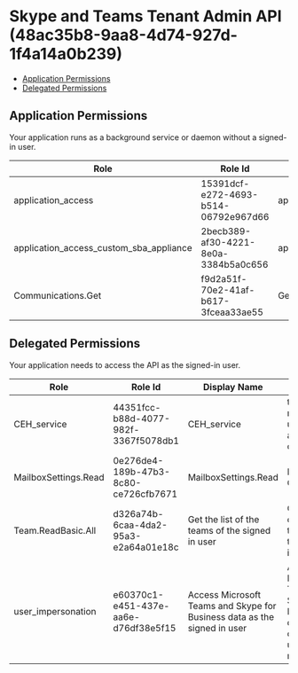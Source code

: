 # Skype and Teams Tenant Admin API (48ac35b8-9aa8-4d74-927d-1f4a14a0b239)
- [Application Permissions](#application-permissions)
- [Delegated Permissions](#delegated-permissions)

## Application Permissions
Your application runs as a background service or daemon without a signed-in user.

| Role | Role Id | Display Name | Description |
|---|---|---|---|
| application_access | 15391dcf-e272-4693-b514-06792e967d66 | application_access | Grant appId full permission |
| application_access_custom_sba_appliance | 2becb389-af30-4221-8e0a-3384b5a0c656 | application_access_custom_sba_appliance | Grant Sba Appliance permissions |
| Communications.Get | f9d2a51f-70e2-41af-b617-3fceaa33ae55 | Get Communication data | Get communication data for the tenant. |

## Delegated Permissions
Your application needs to access the API as the signed-in user. 

| Role | Role Id | Display Name | Description |
|---|---|---|---|
| CEH_service | 44351fcc-b88d-4077-982f-3367f5078db1 | CEH_service | this allows non admin users to access configAPI |
| MailboxSettings.Read | 0e276de4-189b-47b3-8c80-ce726cfb7671 | MailboxSettings.Read | For O365 CA only |
| Team.ReadBasic.All | d326a74b-6caa-4da2-95a3-e2a64a01e18c | Get the list of the teams of the signed in user | Get the list of the teams of the signed in user |
| user_impersonation | e60370c1-e451-437e-aa6e-d76df38e5f15 | Access Microsoft Teams and Skype for Business data as the signed in user | Access Microsoft Teams and Skype for Business data based on the user's role membership |

